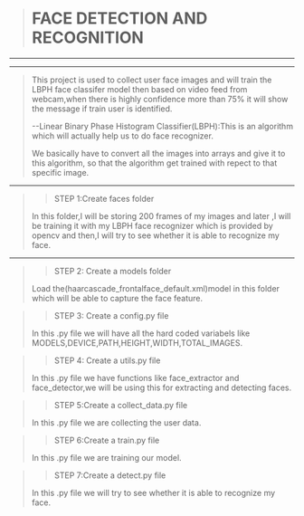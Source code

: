 ># FACE DETECTION AND RECOGNITION
___
___
>This project is used to  collect user face images and will train the LBPH  face classifer model then based on video feed from webcam,when there is highly confidence more than 75% it will show the message if train user is identified.
>
>--Linear Binary Phase Histogram Classifier(LBPH):This is an algorithm which will actually help us to do face recognizer.
>
> We basically have to convert all the images into arrays and give it to this algorithm, so that the algorithm get trained with repect to that specific image.


---
>>STEP 1:Create faces folder
> 
>
> In this folder,I will be storing 200 frames of my images and later ,I will be training it with my LBPH face recognizer which is provided by opencv and then,I will try to see whether it is able to recognize my face.
---
>>STEP 2: Create a models folder
>
>Load the(haarcascade_frontalface_default.xml)model in this folder 
> which will be able to capture the face feature.

>>STEP 3: Create a config.py file
> 
>In this .py file we will have all the hard coded variabels like MODELS,DEVICE,PATH,HEIGHT,WIDTH,TOTAL_IMAGES.


>>STEP 4: Create a utils.py file
> 
> In this .py file we have functions like face_extractor and face_detector,we will be using this for extracting and detecting faces.

>>STEP 5:Create a collect_data.py file
> 
> In this .py file we are collecting the user data.

>>STEP 6:Create a train.py file
> 
>In this .py file we are training our model.

>>STEP 7:Create a detect.py file
> 
> In this .py file we will try to see whether it is able to recognize my face.
